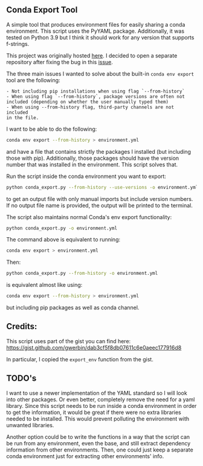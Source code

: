 ## Conda Export Tool

A simple tool that produces environment files for easily sharing a conda environment. This script uses the PyYAML package.
Additionally, it was tested on Python 3.9 but I think it should work for any version that supports f-strings.

This project was originally hosted [here](https://github.com/andresberejnoi/PublicNotebooks/tree/master/Conda%20Tools). I decided to open a separate repository after fixing the bug in this [issue](https://github.com/andresberejnoi/PublicNotebooks/issues/1).

The three main issues I wanted to solve about the built-in
`conda env export` tool are the following:

    - Not including pip installations when using flag `--from-history`
    - When using flag `--from-history`, package versions are often not
    included (depending on whether the user manually typed them)
    - When using --from-history flag, third-party channels are not included
    in the file.

I want to be able to do the following:
```sh
conda env export --from-history > environment.yml
```
and have a file that contains strictly the packages I installed (but including
those with pip). Additionally, those packages should have the version number
that was installed in the environment. This script solves that.

Run the script inside the conda environment you want to export:

```sh
python conda_export.py --from-history --use-versions -o environment.yml
```
to get an output file with only manual imports but include version numbers.
If no output file name is provided, the output will be printed to the terminal.

The script also maintains normal Conda's env export functionality:
```sh
python conda_export.py -o environment.yml
```

The command above is equivalent to running:
```sh
conda env export > environment.yml
```

Then:
```sh
python conda_export.py --from-history -o environment.yml
```

is equivalent almost like using:
```sh
conda env export --from-history > environment.yml
```
but including pip packages as well as conda channel.

## Credits:
This script uses part of the gist you can find here:
https://gist.github.com/gwerbin/dab3cf5f8db07611c6e0aeec177916d8

In particular, I copied the `export_env` function from the gist.


## TODO's

I want to use a newer implementation of the YAML standard so I will look into other packages. Or even better, completely remove the need for a yaml library. Since this script needs to be run inside a conda environment in order to get the information, it would be great if there were no extra libraries needed to be installed. This would prevent polluting the environment with unwanted libraries.

Another option could be to write the functions in a way that the script can be run from any environment, even the base, and still extract dependency information from other environments. Then, one could just keep a separate conda environment just for extracting other environments' info.
